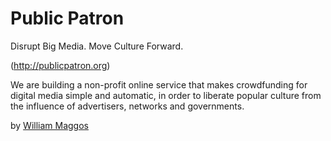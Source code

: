 # Public Patron

  Disrupt Big Media. Move Culture Forward.

  (http://publicpatron.org)

  We are building a non-profit online service that makes 
  crowdfunding for digital media simple and automatic, 
  in order to liberate popular culture from the influence 
  of advertisers, networks and governments.

  by [William Maggos](http://wjmaggos.net)

